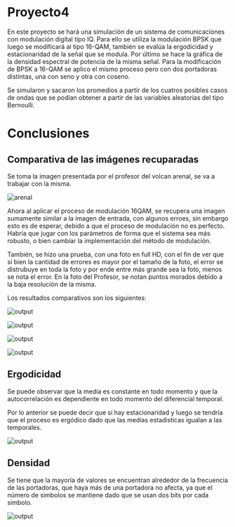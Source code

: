 # Proyecto4

En este proyecto se hará una simulación de un sistema de comunicaciones con modulación digital tipo IQ. Para ello se utiliza la modulación BPSK que luego se modificará al tipo 16-QAM, también se evalúa la ergodicidad y estacionaridad de la señal que se modula. Por último se hace la gráfica de la densidad espectral de potencia de la misma señal. Para la modificación de BPSK a 16-QAM se aplico el mismo proceso pero con dos portadoras distintas, una con seno y otra con coseno.

Se simularon y sacaron los promedios a partir de los cuatros posibles casos de ondas que se podían obtener a partir de las variables aleatorias del tipo Bernoulli.

# Conclusiones

## Comparativa de las imágenes recuparadas

Se toma la imagen presentada por el profesor del volcan arenal, se va a trabajar con la misma. 

![arenal](https://user-images.githubusercontent.com/65052436/125574786-118f36ca-4e1b-4692-bd47-76f1d7bf8a25.jpg)

Ahora al aplicar el proceso de modulación 16QAM, se recupera una imagen sumamente similar a la imagen de entrada, con algunos erroes, sin embargo esto es de esperar, debido a que el proceso de modulación no es perfecto. Habría que jugar con los parámetros de forma que el sistema sea más robusto, o bien cambiar la implementación del método de modulación.

También, se hizo una prueba, con una foto en full HD, con el fin de ver que si bien la cantidad de errores es mayor por el tamaño de la foto, el error se distrubuye en toda la foto y por ende entre más grande sea la foto, menos se nota el error. En la foto del Profesor, se notan puntos morados debido a la baja resolución de la misma. 

Los resultados comparativos son los siguientes:

![output](https://user-images.githubusercontent.com/65052436/125576620-f9fc2322-4fb9-43fe-806a-c144e57bcb4a.png)

![output](https://user-images.githubusercontent.com/65052436/125576436-6509f1b6-4a8d-4141-b3b4-5cc92e2a10a4.png)

![output](https://user-images.githubusercontent.com/65052436/125576327-87423673-c2b4-4710-8ba6-24a98b046ad1.png)

![output](https://user-images.githubusercontent.com/65052436/125576561-a0687747-3134-4493-a3a4-4f09ce2cb1f1.png)

## Ergodicidad

Se puede observar que la media es constante en todo momento y que la autocorrelación es dependiente en todo momento del diferencial temporal.

Por lo anterior se puede decir que sí hay estacionaridad y luego se tendría que el proceso es ergódico dado que las medias estadisticas igualan a las temporales.

![output](https://user-images.githubusercontent.com/65052436/125576920-7bc9f501-d94e-4171-b81f-38a81a160b97.png)

## Densidad

Se tiene que la mayoría de valores se encuentran alrededor de la frecuencia de las portadoras, que haya más de una portadora no afecta, ya que el número de simbolos se mantiene dado que se usan dos bits por cada simbolo.

![output](https://user-images.githubusercontent.com/65052436/125576797-48713770-2c87-4c52-8660-16d8a46f0d58.png)


